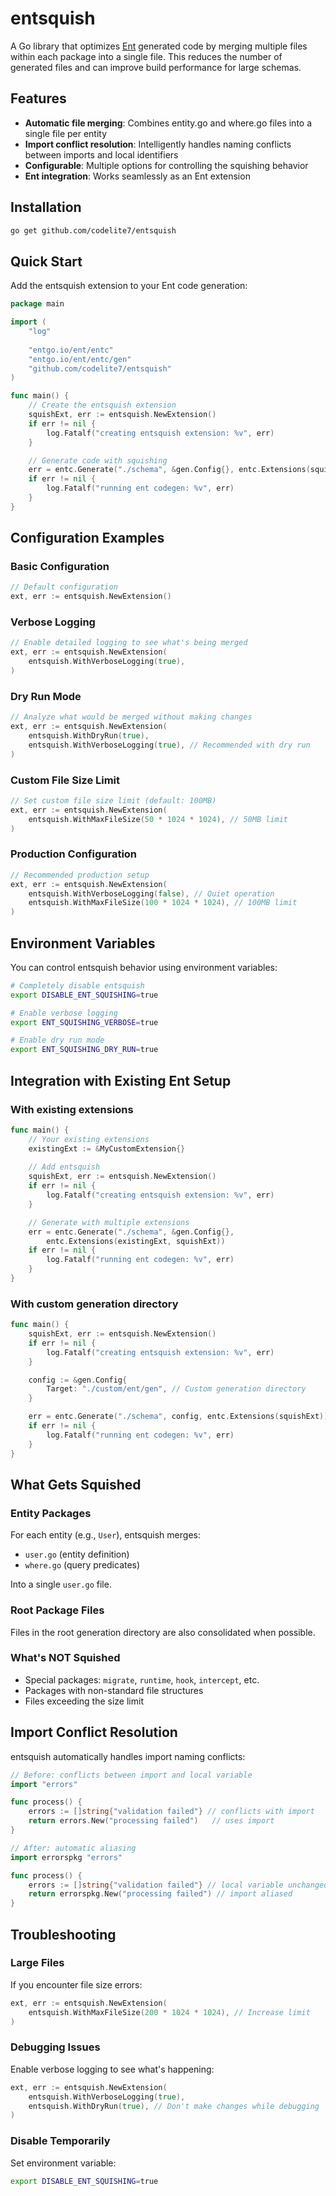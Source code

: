 # entsquish

A Go library that optimizes [Ent](https://entgo.io/) generated code by merging multiple files within each package into a single file. This reduces the number of generated files and can improve build performance for large schemas.

## Features

- **Automatic file merging**: Combines entity.go and where.go files into a single file per entity
- **Import conflict resolution**: Intelligently handles naming conflicts between imports and local identifiers
- **Configurable**: Multiple options for controlling the squishing behavior
- **Ent integration**: Works seamlessly as an Ent extension

## Installation

```bash
go get github.com/codelite7/entsquish
```

## Quick Start

Add the entsquish extension to your Ent code generation:

```go
package main

import (
    "log"
    
    "entgo.io/ent/entc"
    "entgo.io/ent/entc/gen"
    "github.com/codelite7/entsquish"
)

func main() {
    // Create the entsquish extension
    squishExt, err := entsquish.NewExtension()
    if err != nil {
        log.Fatalf("creating entsquish extension: %v", err)
    }

    // Generate code with squishing
    err = entc.Generate("./schema", &gen.Config{}, entc.Extensions(squishExt))
    if err != nil {
        log.Fatalf("running ent codegen: %v", err)
    }
}
```

## Configuration Examples

### Basic Configuration

```go
// Default configuration
ext, err := entsquish.NewExtension()
```

### Verbose Logging

```go
// Enable detailed logging to see what's being merged
ext, err := entsquish.NewExtension(
    entsquish.WithVerboseLogging(true),
)
```

### Dry Run Mode

```go
// Analyze what would be merged without making changes
ext, err := entsquish.NewExtension(
    entsquish.WithDryRun(true),
    entsquish.WithVerboseLogging(true), // Recommended with dry run
)
```

### Custom File Size Limit

```go
// Set custom file size limit (default: 100MB)
ext, err := entsquish.NewExtension(
    entsquish.WithMaxFileSize(50 * 1024 * 1024), // 50MB limit
)
```

### Production Configuration

```go
// Recommended production setup
ext, err := entsquish.NewExtension(
    entsquish.WithVerboseLogging(false), // Quiet operation
    entsquish.WithMaxFileSize(100 * 1024 * 1024), // 100MB limit
)
```

## Environment Variables

You can control entsquish behavior using environment variables:

```bash
# Completely disable entsquish
export DISABLE_ENT_SQUISHING=true

# Enable verbose logging
export ENT_SQUISHING_VERBOSE=true

# Enable dry run mode
export ENT_SQUISHING_DRY_RUN=true
```

## Integration with Existing Ent Setup

### With existing extensions

```go
func main() {
    // Your existing extensions
    existingExt := &MyCustomExtension{}
    
    // Add entsquish
    squishExt, err := entsquish.NewExtension()
    if err != nil {
        log.Fatalf("creating entsquish extension: %v", err)
    }

    // Generate with multiple extensions
    err = entc.Generate("./schema", &gen.Config{}, 
        entc.Extensions(existingExt, squishExt))
    if err != nil {
        log.Fatalf("running ent codegen: %v", err)
    }
}
```

### With custom generation directory

```go
func main() {
    squishExt, err := entsquish.NewExtension()
    if err != nil {
        log.Fatalf("creating entsquish extension: %v", err)
    }

    config := &gen.Config{
        Target: "./custom/ent/gen", // Custom generation directory
    }

    err = entc.Generate("./schema", config, entc.Extensions(squishExt))
    if err != nil {
        log.Fatalf("running ent codegen: %v", err)
    }
}
```

## What Gets Squished

### Entity Packages
For each entity (e.g., `User`), entsquish merges:
- `user.go` (entity definition)
- `where.go` (query predicates)

Into a single `user.go` file.

### Root Package Files
Files in the root generation directory are also consolidated when possible.

### What's NOT Squished
- Special packages: `migrate`, `runtime`, `hook`, `intercept`, etc.
- Packages with non-standard file structures
- Files exceeding the size limit

## Import Conflict Resolution

entsquish automatically handles import naming conflicts:

```go
// Before: conflicts between import and local variable
import "errors"

func process() {
    errors := []string{"validation failed"} // conflicts with import
    return errors.New("processing failed")   // uses import
}

// After: automatic aliasing
import errorspkg "errors"

func process() {
    errors := []string{"validation failed"} // local variable unchanged
    return errorspkg.New("processing failed") // import aliased
}
```

## Troubleshooting

### Large Files
If you encounter file size errors:
```go
ext, err := entsquish.NewExtension(
    entsquish.WithMaxFileSize(200 * 1024 * 1024), // Increase limit
)
```

### Debugging Issues
Enable verbose logging to see what's happening:
```go
ext, err := entsquish.NewExtension(
    entsquish.WithVerboseLogging(true),
    entsquish.WithDryRun(true), // Don't make changes while debugging
)
```

### Disable Temporarily
Set environment variable:
```bash
export DISABLE_ENT_SQUISHING=true
```

